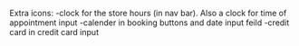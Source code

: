 Extra icons: 
-clock for the store hours (in nav bar). Also a clock for time of appointment input
-calender in booking buttons and date input feild
-credit card in credit card input
